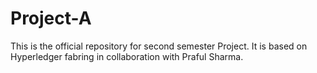 # Project-A
This is the official repository for second semester Project. It is based on Hyperledger fabring in collaboration with Praful Sharma.

